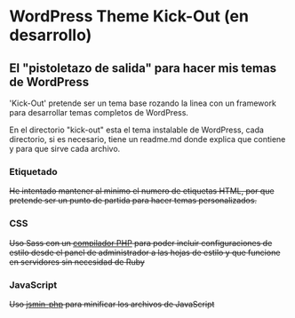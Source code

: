 # WordPress Theme Kick-Out (en desarrollo)
## El "pistoletazo de salida" para hacer mis temas de WordPress


'Kick-Out' pretende ser un tema base rozando la linea con un framework para desarrollar temas completos de WordPress.

En el directorio "kick-out" esta el tema instalable de WordPress, cada directorio, si es necesario, tiene un readme.md donde explica que contiene y para que sirve cada archivo.

### Etiquetado
~~He intentado mantener al minimo el numero de etiquetas HTML, por que pretende ser un punto de partida para hacer temas personalizados.~~

### CSS
~~Uso Sass con un [compilador PHP](http://leafo.net/scssphp/) para poder incluir configuraciones de estilo desde el panel de administrador a las hojas de estilo y que funcione en servidores sin necesidad de Ruby~~

### JavaScript
~~Uso [jsmin-php](https://github.com/rgrove/jsmin-php/) para minificar los archivos de JavaScript~~



